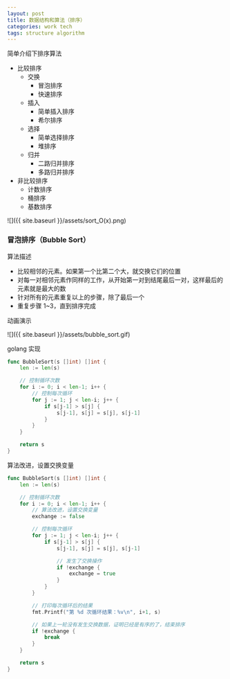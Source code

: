 ```yaml
---
layout: post
title: 数据结构和算法（排序）
categories: work tech
tags: structure algorithm
---
```


简单介绍下排序算法

- 比较排序
    - 交换
        - 冒泡排序
        - 快速排序
    - 插入
        - 简单插入排序
        - 希尔排序
    - 选择
        - 简单选择排序
        - 堆排序
    - 归并
        - 二路归并排序
        - 多路归并排序
- 非比较排序
    - 计数排序
    - 桶排序
    - 基数排序

![]({{ site.baseurl }}/assets/sort_O(x).png)

### 冒泡排序（Bubble Sort）

算法描述

- 比较相邻的元素。如果第一个比第二个大，就交换它们的位置
- 对每一对相邻元素作同样的工作，从开始第一对到结尾最后一对，这样最后的元素就是最大的数
- 针对所有的元素重复以上的步骤，除了最后一个
- 重复步骤 1~3，直到排序完成

动画演示

![]({{ site.baseurl }}/assets/bubble_sort.gif)

golang 实现

```go
func BubbleSort(s []int) []int {
	len := len(s)

	// 控制循环次数
	for i := 0; i < len-1; i++ {
		// 控制每次循环
		for j := 1; j < len-i; j++ {
			if s[j-1] > s[j] {
				s[j-1], s[j] = s[j], s[j-1]
			}
		}
	}

	return s
}
```

算法改进，设置交换变量

``` go
func BubbleSort(s []int) []int {
	len := len(s)

	// 控制循环次数
	for i := 0; i < len-1; i++ {
		// 算法改进，设置交换变量
		exchange := false

		// 控制每次循环
		for j := 1; j < len-i; j++ {
			if s[j-1] > s[j] {
				s[j-1], s[j] = s[j], s[j-1]

				// 发生了交换操作
				if !exchange {
					exchange = true
				}
			}
		}

		// 打印每次循环后的结果
		fmt.Printf("第 %d 次循环结果：%v\n", i+1, s)

		// 如果上一轮没有发生交换数据，证明已经是有序的了，结束排序
		if !exchange {
			break
		}
	}

	return s
}
```
